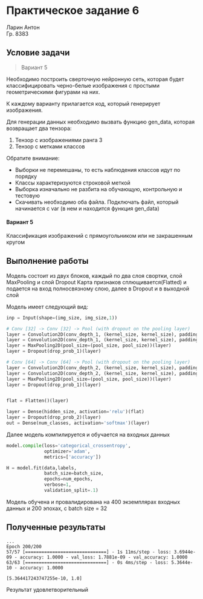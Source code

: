 # Практическое задание 6
Ларин Антон  
Гр. 8383
  
## Условие задачи

> Вариант 5   

Необходимо построить сверточную нейронную сеть, которая будет классифицировать черно-белые изображения с простыми геометрическими фигурами на них.  
  
К каждому варианту прилагается код, который генерирует изображения.

Для генерации данных необходимо вызвать функцию gen_data, которая возвращает два тензора:
1. Тензор с изображениями ранга 3
2. Тензор с метками классов   

Обратите внимание:
- Выборки не перемешаны, то есть наблюдения классов идут по порядку
- Классы характеризуются строковой меткой
- Выборка изначально не разбита на обучающую, контрольную и тестовую
- Скачивать необходимо оба файла. Подключать файл, который начинается с var (в нем и находится функция gen_data)

#### Вариант 5
Классификация изображений с прямоугольником или не закрашенным кругом

## Выполнение работы

Модель состоит из двух блоков, каждый по два слоя свортки, слой MaxPooling и слой Dropout
Карта признаков сплющивается(Flatted) и подается на вход полносвязному слою, далее в Dropout и в выходной слой


Модель имеет следующий вид:
```python
inp = Input(shape=(img_size, img_size,1))

# Conv [32] -> Conv [32] -> Pool (with dropout on the pooling layer)
layer = Convolution2D(conv_depth_1, (kernel_size, kernel_size), padding='same', activation='relu')(inp)
layer = Convolution2D(conv_depth_1, (kernel_size, kernel_size), padding='same', activation='relu')(layer)
layer = MaxPooling2D(pool_size=(pool_size, pool_size))(layer)
layer = Dropout(drop_prob_1)(layer)

# Conv [64] -> Conv [64] -> Pool (with dropout on the pooling layer)
layer = Convolution2D(conv_depth_2, (kernel_size, kernel_size), padding='same', activation='relu')(inp)
layer = Convolution2D(conv_depth_2, (kernel_size, kernel_size), padding='same', activation='relu')(layer)
layer = MaxPooling2D(pool_size=(pool_size, pool_size))(layer)
layer = Dropout(drop_prob_1)(layer)


flat = Flatten()(layer)

layer = Dense(hidden_size, activation='relu')(flat)
layer = Dropout(drop_prob_2)(layer)
out = Dense(num_classes, activation='softmax')(layer)
```

Далее модель компилируется и обучается на входных данных

```python
model.compile(loss='categorical_crossentropy',
              optimizer='adam',
              metrics=['accuracy'])

H = model.fit(data,labels,
              batch_size=batch_size,
              epochs=num_epochs,
              verbose=1,
              validation_split=.1)
```
Модель обучена и провалидирована на 400 экземплярах входных данных и 200 эпохах, с batch size = 32 

## Полученные результаты

```
...
Epoch 200/200
57/57 [==============================] - 1s 11ms/step - loss: 3.6944e-09 - accuracy: 1.0000 - val_loss: 1.7881e-09 - val_accuracy: 1.0000
63/63 [==============================] - 0s 4ms/step - loss: 5.3644e-10 - accuracy: 1.0000

[5.364417243747255e-10, 1.0]
```  
Результат удовлетворительный